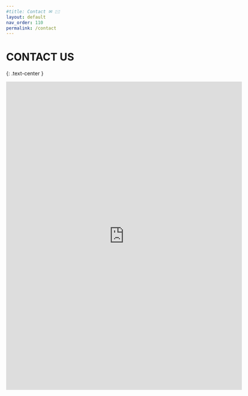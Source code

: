 ```yaml
---
#title: Contact ✉ 🖂
layout: default
nav_order: 110
permalink: /contact
---
```

# CONTACT US
{: .text-center }

<iframe src="https://docs.google.com/forms/d/e/1FAIpQLSdQgB7Aw7cdLq2ng6Stj-KTayaxvqaDmWC6Ourq5sMZkLAirw/viewform?embedded=true" width="640" height="837" frameborder="0" marginheight="0" marginwidth="0">Loading…</iframe>
